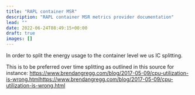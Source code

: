 ```yaml
---
title: "RAPL container MSR"
description: "RAPL container MSR metrics provider documentation"
lead: ""
date: 2022-06-24T08:49:15+00:00
draft: true
images: []
---
```


In order to split the energy usage to the container level we us IC splitting.

This is to be preferred over time splitting as outlined in this source for instance:
https://www.brendangregg.com/blog/2017-05-09/cpu-utilization-is-wrong.htmlhttps://www.brendangregg.com/blog/2017-05-09/cpu-utilization-is-wrong.html